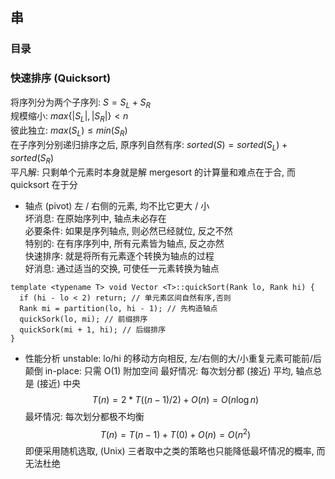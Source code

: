 ## 串
### 目录

### 快速排序 (Quicksort)
将序列分为两个子序列: $S = S_L + S_R$  
规模缩小: $max \lbrace |S_L|, |S_R| \rbrace < n$  
彼此独立: $max(S_L) \leq min(S_R)$  
在子序列分别递归排序之后, 原序列自然有序: $sorted(S) = sorted(S_L) + sorted(S_R)$  
平凡解: 只剩单个元素时本身就是解
mergesort 的计算量和难点在于合, 而 quicksort 在于分  
- 轴点 (pivot)
左 / 右侧的元素, 均不比它更大 / 小  
坏消息: 在原始序列中, 轴点未必存在  
必要条件: 如果是序列轴点, 则必然已经就位, 反之不然  
特别的: 在有序序列中, 所有元素皆为轴点, 反之亦然  
快速排序: 就是将所有元素逐个转换为轴点的过程  
好消息: 通过适当的交换, 可使任一元素转换为轴点  

```
template <typename T> void Vector <T>::quickSort(Rank lo, Rank hi) {
  if (hi - lo < 2) return; // 单元素区间自然有序,否则
  Rank mi = partition(lo, hi - 1); // 先构造轴点
  quickSork(lo, mi); // 前缀排序
  quickSork(mi + 1, hi); // 后缀排序
}
```
- 性能分析
unstable: lo/hi 的移动方向相反, 左/右侧的大/小重复元素可能前/后颠倒
in-place: 只需 O(1) 附加空间
最好情况: 每次划分都 (接近) 平均, 轴点总是 (接近) 中央
$$ T(n) = 2 * T((n - 1) / 2) + O(n) = O(n\log n) $$
最坏情况: 每次划分都极不均衡
$$ T(n) = T(n - 1) + T(0) + O(n) = O(n^2) $$
即便采用随机选取, (Unix) 三者取中之类的策略也只能降低最坏情况的概率, 而无法杜绝  
